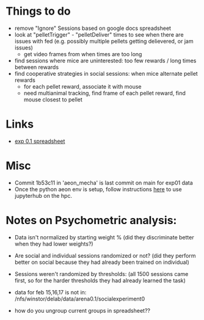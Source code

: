 # Things to do

- remove "Ignore" Sessions based on google docs spreadsheet
- look at "pelletTrigger" - "pelletDeliver" times to see when there are issues with fed (e.g. possibly multiple pellets getting delievered, or jam issues)
    - get video frames from when times are too long
- find sessions where mice are uninterested: too few rewards / long times between rewards
- find cooperative strategies in social sessions: when mice alternate pellet rewards
    - for each pellet reward, associate it with mouse
    - need multianimal tracking, find frame of each pellet reward, find mouse closest to pellet

# Links

- [exp 0.1 spreadsheet](https://docs.google.com/spreadsheets/d/1lzCGfmHFI6KQL7faD9JWsEcWRMnUgZhh9-WASb3PyPI/edit#gid=1815945823)

# Misc

- Commit 1b53c11 in 'aeon_mecha' is last commit on main for exp01 data
- Once the python aeon env is setup, follow instructions [here](https://github.com/SainsburyWellcomeCentre/aeon_mecha/blob/reorg/docs/using_datajoint_via_jupyterhub.md) to use jupyterhub on the hpc.

# Notes on Psychometric analysis:

- Data isn't normalized by starting weight % (did they discriminate better when they had lower weights?)
- Are social and individual sessions randomized or not? (did they perform better on social because they had already been trained on individual)
- Sessions weren't randomized by thresholds: (all 1500 sessions came first, so for the harder thresholds they had already learned the task)

- data for feb 15,16,17 is not in: /nfs/winstor/delab/data/arena0.1/socialexperiment0
- how do you ungroup current groups in spreadsheet??

